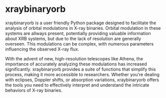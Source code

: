 # xraybinaryorb

xraybinaryorb is a user friendly Python package designed to facilitate the analysis of orbital modulations in X-ray binaries. Orbital modulation in these systems are allways present, potentially providing valuable information about XRB systems, but due to the lack of resolution are generally overseen. This modulations can be complex, with numerous parameters influencing the observed X-ray flux. 

With the advent of new, high-resolution telescopes like Athena, the importance of accurately analyzing these modulations has increased significantly. xraybinaryorb provides a suite of functions that simplify this process, making it more accessible to researchers. Whether you're dealing with eclipses, Doppler shifts, or absorption variations, xraybinaryorb offers the tools you need to effectively interpret and understand the intricate behaviors of X-ray binaries.
